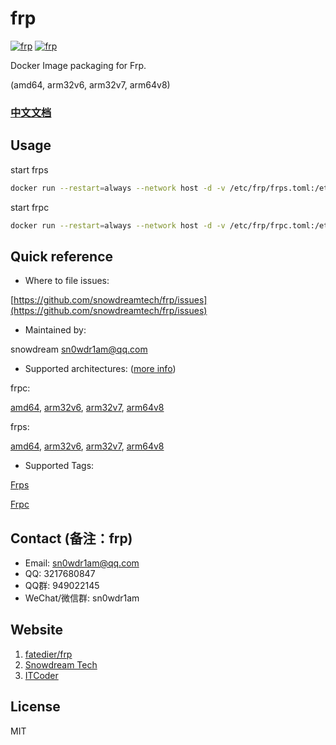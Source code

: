 # frp

[![frp](http://dockeri.co/image/snowdreamtech/frps)](https://hub.docker.com/r/snowdreamtech/frps)
[![frp](http://dockeri.co/image/snowdreamtech/frpc)](https://hub.docker.com/r/snowdreamtech/frpc)

Docker Image packaging for Frp.

(amd64, arm32v6, arm32v7, arm64v8)

### [中文文档](https://www.itcoder.tech/posts/docker-frp/)

## Usage

start frps

```bash
docker run --restart=always --network host -d -v /etc/frp/frps.toml:/etc/frp/frps.toml --name frps snowdreamtech/frps
```

start frpc

```bash
docker run --restart=always --network host -d -v /etc/frp/frpc.toml:/etc/frp/frpc.toml --name frpc snowdreamtech/frpc
```

## Quick reference

* Where to file issues:

[https://github.com/snowdreamtech/frp/issues](https://github.com/snowdreamtech/frp/issues)

* Maintained by:

snowdream <sn0wdr1am@qq.com>

* Supported architectures: ([more info](https://github.com/docker-library/official-images#architectures-other-than-amd64))

frpc:

[amd64](https://cloud.docker.com/u/snowdreamtechamd64/repository/docker/snowdreamtechamd64/frpc), [arm32v6](https://cloud.docker.com/u/snowdreamtecharm32v6/repository/docker/snowdreamtecharm32v6/frpc), [arm32v7](https://cloud.docker.com/u/snowdreamtecharm32v7/repository/docker/snowdreamtecharm32v7/frpc), [arm64v8](https://cloud.docker.com/u/snowdreamtecharm64v8/repository/docker/snowdreamtecharm64v8/frpc)

frps:

[amd64](https://cloud.docker.com/u/snowdreamtechamd64/repository/docker/snowdreamtechamd64/frps), [arm32v6](https://cloud.docker.com/u/snowdreamtecharm32v6/repository/docker/snowdreamtecharm32v6/frps), [arm32v7](https://cloud.docker.com/u/snowdreamtecharm32v7/repository/docker/snowdreamtecharm32v7/frps), [arm64v8](https://cloud.docker.com/u/snowdreamtecharm64v8/repository/docker/snowdreamtecharm64v8/frps)

* Supported Tags:

[Frps](https://cloud.docker.com/u/snowdreamtech/repository/docker/snowdreamtech/frps/tags)

[Frpc](https://cloud.docker.com/u/snowdreamtech/repository/docker/snowdreamtech/frpc/tags)

<!-- ## Sponsors

[![tencentcloud](https://snowdreamtech.oss-cn-beijing.aliyuncs.com/tengxunyun/%E9%A6%96%E5%8D%95%E9%99%90%E6%97%B6%E7%A7%92%E6%9D%80%E4%BF%AE%E6%94%B9/%E9%A6%96%E5%8D%95%E9%99%90%E6%97%B6_470-250.jpg)](https://cloud.tencent.com/act/cps/redirect?redirect=1077&cps_key=d09c5e921f9fcf4ac9516564262f3b99&from=console)

[![aliyun](https://snowdreamtech.oss-cn-beijing.aliyuncs.com/aliyun/%E6%96%B0%E4%BA%BA-%E4%B8%BB/440-240%201.jpg)](https://www.aliyun.com/1111/new?userCode=dbgo15cy) -->

## Contact (备注：frp)

* Email: sn0wdr1am@qq.com
* QQ: 3217680847
* QQ群: 949022145
* WeChat/微信群: sn0wdr1am

## Website

1. [fatedier/frp](https://github.com/fatedier/frp)
1. [Snowdream Tech](http://www.snowdream.tech/)
1. [ITCoder](https://www.itcoder.tech/)

## License

MIT
